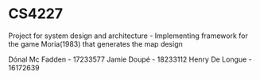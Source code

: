 # CS4227
Project for system design and architecture - Implementing framework for the game Moria(1983) that generates the map design

Dónal Mc Fadden - 17233577
Jamie Doupé - 18233112
Henry De Longue - 16172639
